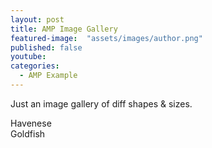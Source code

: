 ```yaml
---
layout: post
title: AMP Image Gallery
featured-image:  "assets/images/author.png"
published: false
youtube:
categories:
  - AMP Example
---
```


Just an image gallery of diff shapes & sizes.

<!-- excerpt -->

<amp-carousel class="img-carousel"
  width="670"
  height="480"
  layout="responsive"
  type="slides">
  <div class="slide">
    <amp-img src="https://assets.vetary.com/media/seo_content/dog/havanese-med.jpg" width="320" height="213" layout="fill"></amp-img>
      <div class="caption">Havenese</div>
    </div>

  <div class="slide">
    <amp-img src="https://cutagulta.com/wp-content/uploads/2014/03/519c979b273dd.jpg" width="670" height="472" layout="fill"></amp-img>
    <div class="caption">Goldfish</div>
  </div>
</amp-carousel>
